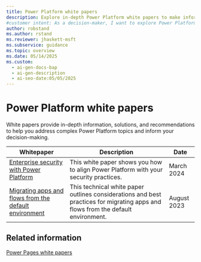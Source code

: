 ```yaml
---
title: Power Platform white papers
description: Explore in-depth Power Platform white papers to make informed decisions about implementation, security, and managed environments.
#customer intent: As a decision-maker, I want to explore Power Platform white papers so that I can make informed decisions about its implementation and use.
author: robstand
ms.author: rstand
ms.reviewer: jhaskett-msft
ms.subservice: guidance
ms.topic: overview
ms.date: 05/14/2025
ms.custom:
  - ai-gen-docs-bap
  - ai-gen-description
  - ai-seo-date:05/05/2025
---
```


# Power Platform white papers

White papers provide in-depth information, solutions, and recommendations to help you address complex Power Platform topics and inform your decision-making.

| Whitepaper | Description | Date |
| --- | --- | --- |
| [Enterprise security with Power Platform](enterprise-security.md) |This white paper shows you how to align Power Platform with your security practices. | March 2024 |
| [Migrating apps and flows from the default environment](migrating-from-default-environment.md) |This technical white paper outlines considerations and best practices for migrating apps and flows from the default environment. | August 2023 |

## Related information

[Power Pages white papers](/power-pages/guidance/white-papers)
